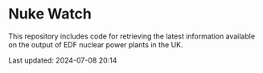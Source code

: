 # Nuke Watch

This repository includes code for retrieving the latest information available on the output of EDF nuclear power plants in the UK.

Last updated: 2024-07-08 20:14